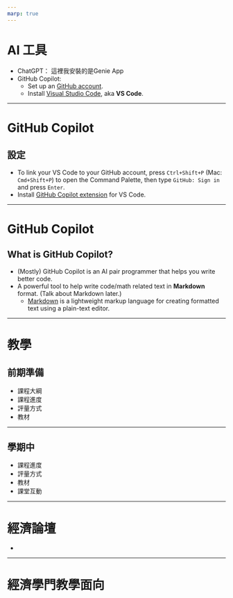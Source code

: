 ```yaml
---
marp: true
---
```


# AI 工具

  * ChatGPT： 這裡我安裝的是Genie App
  * GitHub Copilot:
    * Set up an [GitHub account](https://github.com).
    * Install [Visual Studio Code](https://code.visualstudio.com/), aka **VS Code**.

---

# GitHub Copilot

## 設定

  * To link your VS Code to your GitHub account, press `Ctrl+Shift+P` (Mac: `Cmd+Shift+P`) to open the Command Palette, then type `GitHub: Sign in` and press `Enter`.
  * Install [GitHub Copilot extension](https://marketplace.visualstudio.com/items?itemName=GitHub.copilot) for VS Code.

---

# GitHub Copilot

## What is GitHub Copilot?

  * (Mostly) GitHub Copilot is an AI pair programmer that helps you write better code.
  * A powerful tool to help write code/math related text in **Markdown** format. (Talk about Markdown later.)
    * [Markdown](https://www.markdownguide.org/) is a lightweight markup language for creating formatted text using a plain-text editor.

---

# 教學

## 前期準備

  * 課程大綱
  * 課程進度
  * 評量方式
  * 教材

---

## 學期中

  * 課程進度
  * 評量方式
  * 教材
  * 課堂互動

---

# 經濟論壇

  * 

---

# 經濟學門教學面向

